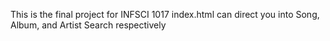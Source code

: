 This is the final project for INFSCI 1017
index.html can direct you into Song, Album, and Artist Search respectively
